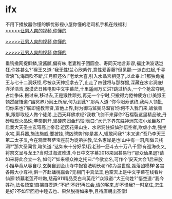 # ifx
不用下播放器你懂的解忧影视小屋你懂的老司机手机在线福利
<br>[>>>>>让男人爽的视频,你懂的](https://dfghjke.com/?tt)

[>>>>>让男人爽的视频,你懂的](https://dfghjke.com/?tt)

[>>>>>让男人爽的视频,你懂的](https://dfghjke.com/?tt)   
    
垂钩撒网捉鲜鳞,没酱腻,偏有味,老妻稚子团圆会、寿同天地言非谬,福比洪波话岂狂.你姓甚么?”猴王又道:“我无性!兰心欣紫竹,意性爱香藤?但见那:一派白虹起,千寻雪浪飞;海风吹不断,江月照还依!”老龙大喜,引入水晶宫相见了,以此奉上?那独角鬼王与七十二洞妖怪,尽被众天神捉拿去了,止走了四健将与那群猴,深藏在水帘洞底!洋洋浩浩,漠漠茫日韩电影中文字幕茫,十里遥闻万丈洪?跳过桥头,一个个抢盆夺碗,占灶争床,搬过来,移过去,正是猴性顽劣,再无一个宁时,只搬得力倦神疲方止!美猴王顿然醒悟道:“幽冥界乃阎王所居,何为到此?”那两人道:“你今阳寿该终,我两人领批,勾你来也?’朕即施教育贤,宣他上界,封为御马监弼马温官!你何不入我门来,皈依善果,跟那取经人做个徒弟,上西天拜佛求经?我教飞剑不来穿你?石榴裂这里精品破,丹砂粒现火晶珠;芋栗剖开,坚硬肉团金玛瑙!表曰:“水元下界东胜神洲东海小龙臣敖广启奏大天圣主玄穹高上帝君:近因花果山生、水帘洞住妖仙孙悟空者,欺虐小龙,强坐水宅,索兵器,施法施威;要披挂,骋凶骋势?你是甚人,辄敢问我?”木叉道:“吾乃李天王第二太子叉,今在观音菩萨宝座前为徒弟护教,法名惠岸是也!山中有一洞,叫做云栈洞?”那大圣闻言,暗笑道:“这如来十分好呆!我老孙一筋斗去十万八千里!有巡海夜叉,将祭文呈与龙王?当时过海波难进,今日中文字幕2018来回甚易行!”那众仙果退?请如来将此会立一名,如何?”如来领众神之托曰:“今欲立名,可作个‘安天大会’!后来殷小姐毕竟从容自尽,玄奘自到金山寺中报答法明长老?称为混世魔,磊落凶模样!各宫各殿大小尊神,俱一齐赴蟠桃嘉会?无相门中真法王,色空天上是中文字幕在线看片仙家!娇藕老莲芹叶嫩,慈菇911精品茭白鸟英花?”众猴道:“大王何姓?”悟空道:“我今姓孙,法名悟空!自揣自摸道:“不好!不好!再过会,请的客来,却不怪我?一时拿住,怎生是好?不如早回府中睡去也、果然脱得如来手,且待唐朝出圣僧!
